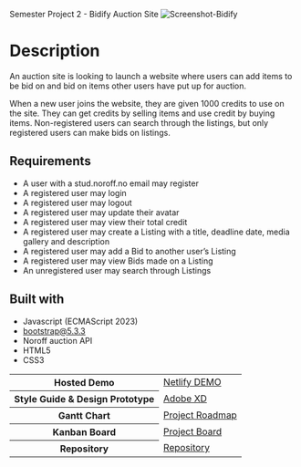 Semester Project 2 - Bidify Auction Site
![Screenshot-Bidify](https://github.com/user-attachments/assets/e61a9bb8-7f0f-4f24-9668-47bbf8a4e3c8)

# Description

An auction site is looking to launch a website where users can add items to be bid on and bid on items other users have put up for auction.

When a new user joins the website, they are given 1000 credits to use on the site. They can get credits by selling items and use credit by buying items. Non-registered users can search through the listings, but only registered users can make bids on listings.

## Requirements
- A user with a stud.noroff.no email may register
- A registered user may login
- A registered user may logout
- A registered user may update their avatar
- A registered user may view their total credit
- A registered user may create a Listing with a title, deadline date, media gallery and description
- A registered user may add a Bid to another user’s Listing
- A registered user may view Bids made on a Listing
- An unregistered user may search through Listings


## Built with 

- Javascript (ECMAScript 2023)
- bootstrap@5.3.3
- Noroff auction API
- HTML5
- CSS3

<table>
  <tbody>
    <tr>
      <th>Hosted Demo</th>
      <td><a href="https://bidify-auction.netlify.app/">Netlify DEMO</a></td>
    </tr>
    <tr>
      <th>Style Guide & Design Prototype</th>
      <td><a href="https://xd.adobe.com/view/4f029387-354e-4ee1-b318-bbda63564665-1a51/">Adobe XD</a></td>
    </tr>
    <tr>
      <th>Gantt Chart</th>
      <td><a href="https://github.com/users/borikokeny/projects/8/views/1?layout=roadmap">Project Roadmap</a></td>
    </tr>
    <tr>
      <th>Kanban Board</th>
      <td><a href="https://github.com/users/borikokeny/projects/8/views/1">Project Board</a></td>
    </tr>
    <tr>
      <th>Repository</th>
      <td><a href="https://github.com/borikokeny/semester-project-2-resit">Repository</a></td>
    </tr>
  </tbody>
</table>
